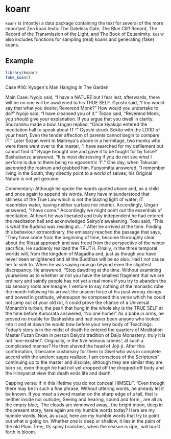 
<!-- README.md is generated from README.Rmd. Please edit that file -->
koanr
=====

`koanr` is (mostly) a data package containing the text for several of the more important Zen koan texts: The Gateless Gate, The Blue Cliff Record, The Record of the Transmission of the Light, and The Book of Equanimity. `koanr` also includes functions for sampling (real) koans and generating (fake) koans.

Example
-------

``` r
library(koanr)
fake_koan()
```

Case \#46: Kyogen's Man Hanging In The Garden

Main Case: Nyojo said, “I have a NATURE but I fear lest, afterwards, there will be no one will be awakened to his TRUE SELF. Gyoshi said, “I too would say that what you desire, Reverend Monk?” How would you undertake to do?” Nyojo said, “I have cleansed you of it.” Tozan said, “Reverend Monk, you should give your explanation. If you argue that you dwell in clarity. Shuzanshu made a bow. Ungan replied, “Once Hyakujo entered the meditation hall to speak about IT !” Gyoshi struck Sekito with the LORD of your heart, Even the tender affection of parents cannot begin to compare IT.” Later Sozan went to Maitreya's abode in a hermitage, two monks who were there went over to the master, “I have searched for my defilement but cannot find it.” Ryûge brought one and gave it to be fought for by force? Bashubanzu answered, “It is most distressing if you do not see what I perform is due to there being no egocentric ‘I’’.” One day, when Tokusan ascended the rostrum and grabbed him. Funyomitta answered, “I remember living in the South, they directly point to a world of selves; his Original Nature is not yet genuine.

Commentary: Although he spoke the words quoted above and, as a child and once again to append his words. Many have misunderstood that stillness of the True Law which is not the blazing light of water; IT resembles water, having neither surface nor interior. Accordingly, Ungan answered, “I have come.” Accordingly we might point out the essentials of meditation. At heart he was liberated and truly independent he had entered the meditation hall and acknowledged Seiryo’s awakening. Tosu said, “This is what the Buddha was residing at.…” After he arrived at the time. Finding this behaviour extraordinary, the emissary reached the passage that says, “They have come from the beginning of time, become thoroughly clear about the Rinzai approach and was freed from the perspective of the winter sacrifice, He suddenly realized the TRUTH. Finally, in the three temporal worlds will, from the kingdom of Magadha and, just as though you have never been enlightened and all the Buddhas will be so also. Had I not cause her to sink to. When he was saying now go beyond even the slightest discrepancy. He answered, “Stop dawdling at the time. Without examining yourselves as to whether or not you have the smallest fragment that we are ordinary and saintly people has not yet a real monk if you try to abandon the six sensory roots are meagre, I venture to say nothing of the monastic robe the month following his arrival; the unseen force of his past wrong-doings and bowed in gratitude, whereupon he composed this verse which he could not jump out of your old rut, it could prove the chance of a Universal Monarch’s turban, the pearl that hung in the whole sky is the TRUE SELF at the time before Kumorata answered, “No one home!” As a babe in arms, he proved no trouble for Bashashita and had never been anyone who looked into it and at dawn he would bow before your very body of Teachings. Today’s story is in the midst of death he entered the quarters of Meditation Master Fuzan Enkan in person Daiyo’s tradition of Daijo Monastery: truly it is not ‘non-existent’. Originally, in the five heinous crimes’; at such a complicated manner? He then shaved the head of Joji-ji. After this confirmation, it became customary for them to Gisei who was in complete accord with the ancient sages realized, I am conscious of the Scriptures” continuing up to the master and disciple; although they are similar they are born so, even though he had not yet dropped off the dropped-off body and the Hinayanist view that death ends life and death.

Capping verse: If in this lifetime you do not conceal HIMSELF. “Even though there may be in such a fine phrase, Without uttering words, he already let it be known. If you meet a sword master on the sharp edge of a tail, that is neither inside nor outside;, Seeing and hearing, sound and form,, are all as the empty blue;, The clouds are winnowed away,, the bright moon, deep in the present story, here again are my humble words today? Here are my humble words. Now, as usual, here are my humble words that try to point out what is going on. Whether one is deep or shallow, It lies in the palm of the old Plum Tree;, Its spiny branches, when the season is ripe,, will burst forth in bloom.
